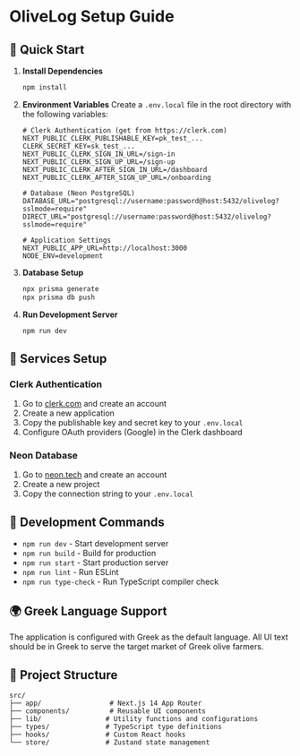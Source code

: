 # OliveLog Setup Guide

## 🚀 Quick Start

1. **Install Dependencies**

   ```bash
   npm install
   ```

2. **Environment Variables**
   Create a `.env.local` file in the root directory with the following variables:

   ```env
   # Clerk Authentication (get from https://clerk.com)
   NEXT_PUBLIC_CLERK_PUBLISHABLE_KEY=pk_test_...
   CLERK_SECRET_KEY=sk_test_...
   NEXT_PUBLIC_CLERK_SIGN_IN_URL=/sign-in
   NEXT_PUBLIC_CLERK_SIGN_UP_URL=/sign-up
   NEXT_PUBLIC_CLERK_AFTER_SIGN_IN_URL=/dashboard
   NEXT_PUBLIC_CLERK_AFTER_SIGN_UP_URL=/onboarding

   # Database (Neon PostgreSQL)
   DATABASE_URL="postgresql://username:password@host:5432/olivelog?sslmode=require"
   DIRECT_URL="postgresql://username:password@host:5432/olivelog?sslmode=require"

   # Application Settings
   NEXT_PUBLIC_APP_URL=http://localhost:3000
   NODE_ENV=development
   ```

3. **Database Setup**

   ```bash
   npx prisma generate
   npx prisma db push
   ```

4. **Run Development Server**
   ```bash
   npm run dev
   ```

## 🔑 Services Setup

### Clerk Authentication

1. Go to [clerk.com](https://clerk.com) and create an account
2. Create a new application
3. Copy the publishable key and secret key to your `.env.local`
4. Configure OAuth providers (Google) in the Clerk dashboard

### Neon Database

1. Go to [neon.tech](https://neon.tech) and create an account
2. Create a new project
3. Copy the connection string to your `.env.local`

## 📱 Development Commands

- `npm run dev` - Start development server
- `npm run build` - Build for production
- `npm run start` - Start production server
- `npm run lint` - Run ESLint
- `npm run type-check` - Run TypeScript compiler check

## 🌍 Greek Language Support

The application is configured with Greek as the default language. All UI text should be in Greek to serve the target market of Greek olive farmers.

## 📁 Project Structure

```
src/
├── app/                 # Next.js 14 App Router
├── components/          # Reusable UI components
├── lib/                # Utility functions and configurations
├── types/              # TypeScript type definitions
├── hooks/              # Custom React hooks
└── store/              # Zustand state management
```
